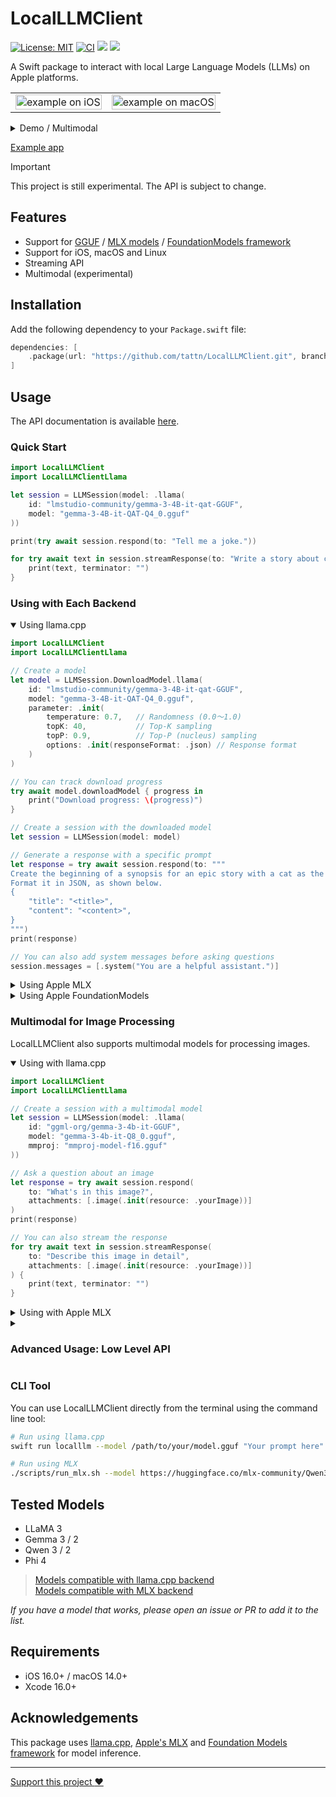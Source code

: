 # LocalLLMClient

[![License: MIT](https://img.shields.io/badge/license-MIT-blue.svg)](https://opensource.org/licenses/MIT)
[![CI](https://github.com/tattn/LocalLLMClient/actions/workflows/test.yml/badge.svg)](https://github.com/tattn/LocalLLMClient/actions/workflows/test.yml)
[![](https://img.shields.io/endpoint?url=https%3A%2F%2Fswiftpackageindex.com%2Fapi%2Fpackages%2Ftattn%2FLocalLLMClient%2Fbadge%3Ftype%3Dswift-versions)](https://swiftpackageindex.com/tattn/LocalLLMClient)
[![](https://img.shields.io/endpoint?url=https%3A%2F%2Fswiftpackageindex.com%2Fapi%2Fpackages%2Ftattn%2FLocalLLMClient%2Fbadge%3Ftype%3Dplatforms)](https://swiftpackageindex.com/tattn/LocalLLMClient)


A Swift package to interact with local Large Language Models (LLMs) on Apple platforms.

<table>
  <tr>
    <td><img src="https://github.com/user-attachments/assets/f949ba1d-f063-463c-a6fa-dcdf14c01e8b" width="100%" alt="example on iOS" /></td>
    <td><img src="https://github.com/user-attachments/assets/3ac6aef5-df1a-45e9-8989-e4dbce223ceb" width="100%" alt="example on macOS" /></td>
  </tr>
</table>

<details>
<summary>Demo / Multimodal</summary>

| MobileVLM-3B (llama.cpp) | Qwen2.5 VL 3B (MLX) |
|:-:|:-:|
|<video src="https://github.com/user-attachments/assets/7704b05c-2a8c-40ef-838c-f9485ad0cfe0">|<video src="https://github.com/user-attachments/assets/475609a4-aaef-4043-aadc-db44c28296ee">|

*iPhone 16 Pro*

</details>

[Example app](https://github.com/tattn/LocalLLMClient/tree/main/Example)

> [!IMPORTANT]
> This project is still experimental. The API is subject to change.

## Features

- Support for [GGUF](https://github.com/ggml-org/ggml/blob/master/docs/gguf.md) / [MLX models](https://opensource.apple.com/projects/mlx/) / [FoundationModels framework](https://developer.apple.com/documentation/foundationmodels)
- Support for iOS, macOS and Linux
- Streaming API
- Multimodal (experimental)

## Installation

Add the following dependency to your `Package.swift` file:

```swift
dependencies: [
    .package(url: "https://github.com/tattn/LocalLLMClient.git", branch: "main")
]
```

## Usage

The API documentation is available [here](https://tattn.github.io/LocalLLMClient/documentation/).

### Quick Start

```swift
import LocalLLMClient
import LocalLLMClientLlama

let session = LLMSession(model: .llama(
    id: "lmstudio-community/gemma-3-4B-it-qat-GGUF",
    model: "gemma-3-4B-it-QAT-Q4_0.gguf"
))

print(try await session.respond(to: "Tell me a joke."))

for try await text in session.streamResponse(to: "Write a story about cats.") {
    print(text, terminator: "")
}
```

### Using with Each Backend

<details open>
<summary>Using llama.cpp</summary>

```swift
import LocalLLMClient
import LocalLLMClientLlama

// Create a model
let model = LLMSession.DownloadModel.llama(
    id: "lmstudio-community/gemma-3-4B-it-qat-GGUF",
    model: "gemma-3-4B-it-QAT-Q4_0.gguf",
    parameter: .init(
        temperature: 0.7,   // Randomness (0.0〜1.0)
        topK: 40,           // Top-K sampling
        topP: 0.9,          // Top-P (nucleus) sampling
        options: .init(responseFormat: .json) // Response format
    )
)

// You can track download progress
try await model.downloadModel { progress in 
    print("Download progress: \(progress)")
}

// Create a session with the downloaded model
let session = LLMSession(model: model)

// Generate a response with a specific prompt
let response = try await session.respond(to: """
Create the beginning of a synopsis for an epic story with a cat as the main character.
Format it in JSON, as shown below.
{
    "title": "<title>",
    "content": "<content>",
}
""")
print(response)

// You can also add system messages before asking questions
session.messages = [.system("You are a helpful assistant.")]
```
</details>

<details>
<summary>Using Apple MLX</summary>

```swift
import LocalLLMClient
import LocalLLMClientMLX

// Create a model
let model = LLMSession.DownloadModel.mlx(
    id: "mlx-community/Qwen3-1.7B-4bit",
    parameter: .init(
        temperature: 0.7,    // Randomness (0.0 to 1.0)
        topP: 0.9            // Top-P (nucleus) sampling
    )
)

// You can track download progress
try await model.downloadModel { progress in 
    print("Download progress: \(progress)")
}

// Create a session with the downloaded model
let session = LLMSession(model: model)

// Generate text with system and user messages
session.messages = [.system("You are a helpful assistant.")]
let response = try await session.respond(to: "Tell me a story about a cat.")
print(response)
```
</details>

<details>
<summary>Using Apple FoundationModels</summary>

```swift
import LocalLLMClient
import LocalLLMClientFoundationModels

// Available on iOS 26.0+ / macOS 26.0+ and requires Apple Intelligence 
let session = LLMSession(model: .foundationModels(
    // Use system's default model
    model: .default,
    // Configure generation options
    parameter: .init(
        temperature: 0.7,
    )
))

// Generate a response with a specific prompt
let response = try await session.respond(to: "Tell me a short story about a clever fox.")
print(response)
```
</details>

### Multimodal for Image Processing

LocalLLMClient also supports multimodal models for processing images.

<details open>
<summary>Using with llama.cpp</summary>

```swift
import LocalLLMClient
import LocalLLMClientLlama

// Create a session with a multimodal model
let session = LLMSession(model: .llama(
    id: "ggml-org/gemma-3-4b-it-GGUF",
    model: "gemma-3-4b-it-Q8_0.gguf",
    mmproj: "mmproj-model-f16.gguf"
))

// Ask a question about an image
let response = try await session.respond(
    to: "What's in this image?", 
    attachments: [.image(.init(resource: .yourImage))]
)
print(response)

// You can also stream the response
for try await text in session.streamResponse(
    to: "Describe this image in detail", 
    attachments: [.image(.init(resource: .yourImage))]
) {
    print(text, terminator: "")
}
```
</details>

<details>
<summary>Using with Apple MLX</summary>

```swift
import LocalLLMClient
import LocalLLMClientMLX

// Create a session with a multimodal model
let session = LLMSession(model: .mlx(
    id: "mlx-community/Qwen2.5-VL-3B-Instruct-abliterated-4bit"
))

// Ask a question about an image
let response = try await session.respond(
    to: "What's in this image?", 
    attachments: [.image(.init(resource: .yourImage))]
)
print(response)
```
</details>

<details>
<summary><h3>Advanced Usage: Low Level API</h3></summary>

For more advanced control over model loading and inference, you can use the `LocalLLMClient` APIs directly.

<details>
<summary>Using with llama.cpp</summary>

```swift
import LocalLLMClient
import LocalLLMClientLlama
import LocalLLMClientUtility

// Download model from Hugging Face (Gemma 3)
let ggufName = "gemma-3-4B-it-QAT-Q4_0.gguf"
let downloader = FileDownloader(source: .huggingFace(
    id: "lmstudio-community/gemma-3-4B-it-qat-GGUF",
    globs: [ggufName]
))

try await downloader.download { print("Progress: \($0)") }

// Initialize a client with the downloaded model
let modelURL = downloader.destination.appending(component: ggufName)
let client = try await LocalLLMClient.llama(url: modelURL, parameter: .init(
    context: 4096,      // Context size
    temperature: 0.7,   // Randomness (0.0〜1.0)
    topK: 40,           // Top-K sampling
    topP: 0.9,          // Top-P (nucleus) sampling
    options: .init(responseFormat: .json) // Response format
))

let prompt = """
Create the beginning of a synopsis for an epic story with a cat as the main character.
Format it in JSON, as shown below.
{
    "title": "<title>",
    "content": "<content>",
}
"""

// Generate text
let input = LLMInput.chat([
    .system("You are a helpful assistant."),
    .user(prompt)
])

for try await text in try await client.textStream(from: input) {
    print(text, terminator: "")
}
```
</details>

<details>
<summary>Using with Apple MLX</summary>

```swift
import LocalLLMClient
import LocalLLMClientMLX
import LocalLLMClientUtility

// Download model from Hugging Face
let downloader = FileDownloader(
    source: .huggingFace(id: "mlx-community/Qwen3-1.7B-4bit", globs: .mlx)
)
try await downloader.download { print("Progress: \($0)") }

// Initialize a client with the downloaded model
let client = try await LocalLLMClient.mlx(url: downloader.destination, parameter: .init(
    temperature: 0.7,    // Randomness (0.0 to 1.0)
    topP: 0.9            // Top-P (nucleus) sampling
))

// Generate text
let input = LLMInput.chat([
    .system("You are a helpful assistant."),
    .user("Tell me a story about a cat.")
])

for try await text in try await client.textStream(from: input) {
    print(text, terminator: "")
}
```
</details>

<details>
<summary>Using with Apple FoundationModels</summary>

```swift
import LocalLLMClient
import LocalLLMClientFoundationModels

// Available on iOS 26.0+ / macOS 26.0+ and requires Apple Intelligence 
let client = try await LocalLLMClient.foundationModels(
    // Use system's default model
    model: .default,
    // Configure generation options
    parameter: .init(
        temperature: 0.7,
    )
)

// Generate text
let input = LLMInput.chat([
    .system("You are a helpful assistant."),
    .user("Tell me a short story about a clever fox.")
])

for try await text in try await client.textStream(from: input) {
    print(text, terminator: "")
}
```
</details>

<details>
<summary>Advanced Multimodal with llama.cpp</summary>

```swift
import LocalLLMClient
import LocalLLMClientLlama
import LocalLLMClientUtility

// Download model from Hugging Face (Gemma 3)
let model = "gemma-3-4b-it-Q8_0.gguf"
let mmproj = "mmproj-model-f16.gguf"

let downloader = FileDownloader(
    source: .huggingFace(id: "ggml-org/gemma-3-4b-it-GGUF", globs: [model, mmproj]),
)
try await downloader.download { print("Download: \($0)") }

// Initialize a client with the downloaded model
let client = try await LocalLLMClient.llama(
    url: downloader.destination.appending(component: model),
    mmprojURL: downloader.destination.appending(component: mmproj)
)

let input = LLMInput.chat([
    .user("What's in this image?", attachments: [.image(.init(resource: .yourImage))]),
])

// Generate text without streaming
print(try await client.generateText(from: input))
```
</details>

<details>
<summary>Advanced Multimodal with Apple MLX</summary>

```swift
import LocalLLMClient
import LocalLLMClientMLX
import LocalLLMClientUtility

// Download model from Hugging Face (Qwen2.5 VL)
let downloader = FileDownloader(source: .huggingFace(
    id: "mlx-community/Qwen2.5-VL-3B-Instruct-abliterated-4bit",
    globs: .mlx
))
try await downloader.download { print("Progress: \($0)") }

let client = try await LocalLLMClient.mlx(url: downloader.destination)

let input = LLMInput.chat([
    .user("What's in this image?", attachments: [.image(.init(resource: .yourImage))]),
])

// Generate text without streaming
print(try await client.generateText(from: input))
```
</details>
</details>

### CLI Tool

You can use LocalLLMClient directly from the terminal using the command line tool:

```bash
# Run using llama.cpp
swift run localllm --model /path/to/your/model.gguf "Your prompt here"

# Run using MLX
./scripts/run_mlx.sh --model https://huggingface.co/mlx-community/Qwen3-1.7B-4bit "Your prompt here"
```

## Tested Models

- LLaMA 3
- Gemma 3 / 2
- Qwen 3 / 2
- Phi 4


> [Models compatible with llama.cpp backend](https://github.com/ggml-org/llama.cpp?tab=readme-ov-file#text-only)  
> [Models compatible with MLX backend](https://github.com/ml-explore/mlx-swift-examples/blob/main/Libraries/MLXLLM/Documentation.docc/Documentation.md)  

*If you have a model that works, please open an issue or PR to add it to the list.*

## Requirements

- iOS 16.0+ / macOS 14.0+
- Xcode 16.0+

## Acknowledgements

This package uses [llama.cpp](https://github.com/ggml-org/llama.cpp), [Apple's MLX](https://opensource.apple.com/projects/mlx/) and [Foundation Models framework](https://developer.apple.com/documentation/foundationmodels) for model inference.

---

[Support this project :heart:](https://github.com/sponsors/tattn)
